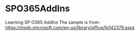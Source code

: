 # SPO365AddIns
Learning SP O365 AddIns
The sample is from: https://msdn.microsoft.com/en-us/library/office/fp142379.aspx
